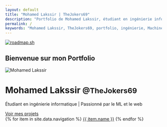 ```yaml
---
layout: default
title: "Mohamed Lakssir | TheJokers69"
description: "Portfolio de Mohamed Lakssir, étudiant en ingénierie informatique passionné par le Machine Learning et le développement web."
permalink: /
keywords: "Mohamed Lakssir, TheJokers69, portfolio, ingénierie, Machine Learning, développement web"
---
```


[![roadmap.sh](https://roadmap.sh/card/tall/67a29f6ef863343482fe2f28?variant=dark)](https://roadmap.sh)

## Bienvenue sur mon Portfolio

<div class="hero">
  <img
  src="{{ '/assets/images/Logo-Of-TheJokerML.jpg' | relative_url }}"
  alt="Mohamed Lakssir" class="profile-pic">
  <h1>
  Mohamed Lakssir
  <small>
  @TheJokers69
  </small></h1>
  <p>
  Étudiant en ingénierie informatique | Passionné par le ML et le web
  </p>
  <a
  href="{{ '/projects' | relative_url }}"
  class="cta-button">
  Voir mes projets
  </a>
</div>
{% for item in site.data.navigation %}
  <a
  href="{{ item.link | relative_url }}"
  class="page-link">{{ item.name }}</a>
{% endfor %}

<!-- ...autres contenus ou sections... -->
